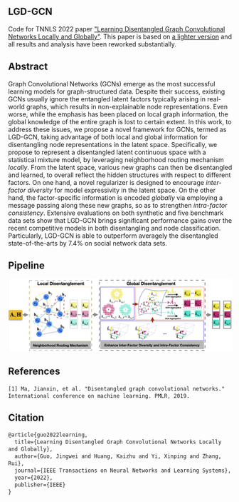 ## LGD-GCN
Code for TNNLS 2022 paper ["Learning Disentangled Graph Convolutional Networks Locally and Globally"](https://jingweio.github.io/assets/pdf/tnnls22.pdf). This paper is based on [a lighter version](https://arxiv.org/abs/2104.11893) and all results and analysis have been reworked substantially.

## Abstract
Graph Convolutional Networks (GCNs) emerge as the most successful learning models for graph-structured data. Despite their success, existing GCNs usually ignore the entangled latent factors typically arising in real-world graphs, which results in non-explainable node representations. Even worse, while the emphasis has been placed on local graph information, the global knowledge of the entire graph is lost to certain extent. In this work, to address these issues, we propose a novel framework for GCNs, termed as LGD-GCN, taking advantage of both local and global information for disentangling node representations in the latent space. Specifically, we propose to represent a disentangled latent continuous space with a statistical mixture model, by leveraging neighborhood routing mechanism *locally*. From the latent space, various new graphs can then be disentangled and learned, to overall reflect the hidden structures with respect to different factors. On one hand, a novel regularizer is designed to encourage *inter-factor diversity* for model expressivity in the latent space. On the other hand, the factor-specific information is encoded *globally* via employing a message passing along these new graphs, so as to strengthen *intra-factor consistency*. Extensive evaluations on both synthetic and five benchmark data sets show that LGD-GCN brings significant performance gains over the recent competitive models in both disentangling and node classification. Particularly, LGD-GCN is able to outperform averagely the disentangled state-of-the-arts by 7.4% on social network data sets.

## Pipeline
<img src="https://github.com/jingweio/LGD-GCN/blob/main/lgd_pipeline.png"/>


## References
	[1] Ma, Jianxin, et al. "Disentangled graph convolutional networks." International conference on machine learning. PMLR, 2019.

## Citation
```
@article{guo2022learning,
  title={Learning Disentangled Graph Convolutional Networks Locally and Globally},
  author={Guo, Jingwei and Huang, Kaizhu and Yi, Xinping and Zhang, Rui},
  journal={IEEE Transactions on Neural Networks and Learning Systems},
  year={2022},
  publisher={IEEE}
}
```

